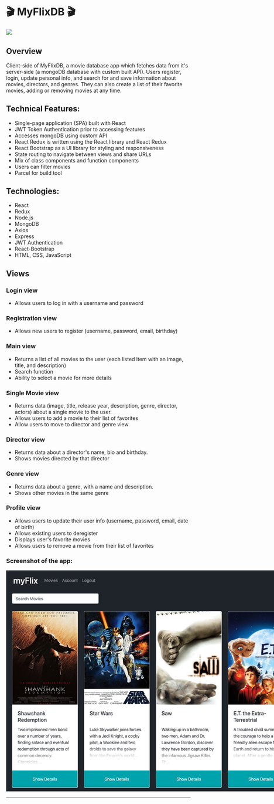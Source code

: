 # 🎬 MyFlixDB 🎬

<a href="https://github.com/faratim/movie_api.git" target="_blank"><img src="https://img.shields.io/badge/-SERVERSIDE REPO-blue?style=for-the-badge&logo=github&logoColor=white&color=ff69b4&link=https://www.linkedin.com/in/timothy-fara/" /></a>
## Overview

Client-side of MyFlixDB, a movie database app which fetches data from it's server-side
(a mongoDB database with custom built API). Users register, login, update personal info, and search for and save information about movies, directors, and genres. They can also create a list of
their favorite movies, adding or removing movies at any time.

## Technical Features:

- Single-page application (SPA) built with React
- JWT Token Authentication prior to accessing features
- Accesses mongoDB using custom API
- React Redux is written using the React library and React Redux
- React Bootstrap as a UI library for styling and responsiveness
- State routing to navigate between views and share URLs
- Mix of class components and function components
- Users can filter movies
- Parcel for build tool


## Technologies:

- React
- Redux
- Node.js
- MongoDB
- Axios
- Express
- JWT Authentication
- React-Bootstrap
- HTML, CSS, JavaScript

## Views
### Login view

- Allows users to log in with a username and password

### Registration view

- Allows new users to register (username, password, email, birthday)

### Main view

- Returns a list of all movies to the user (each listed item with an image, title, and description)
- Search function
- Ability to select a movie for more details

### Single Movie view

- Returns data (image, title, release year, description, genre, director, actors) about a single movie to the user.
- Allows users to add a movie to their list of favorites
- Allow users to move to director and genre view

### Director view

- Returns data about a director's name, bio and birthday.
- Shows movies directed by that director

### Genre view

- Returns data about a genre, with a name and description.
- Shows other movies in the same genre

### Profile view

- Allows users to update their user info (username, password, email, date of birth)
- Allows existing users to deregister
- Displays user's favorite movies
- Allows users to remove a movie from their list of favorites




### Screenshot of the app:

  <img src="myFlix.jpg" alt="Alt text" style="display: inline-block; margin: 0 auto; max-width: 800px">

---
